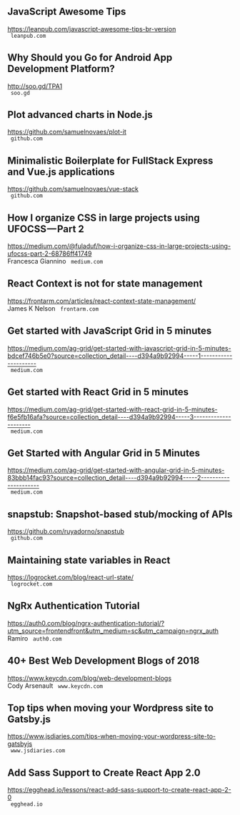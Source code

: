 ## JavaScript Awesome Tips  
https://leanpub.com/javascript-awesome-tips-br-version  
 ` leanpub.com`
  

## Why Should you Go for Android App Development Platform?  
http://soo.gd/TPA1  
 ` soo.gd`
  

## Plot advanced charts in Node.js  
https://github.com/samuelnovaes/plot-it  
 ` github.com`
  

## Minimalistic Boilerplate for FullStack Express and Vue.js applications  
https://github.com/samuelnovaes/vue-stack  
 ` github.com`
  

## How I organize CSS in large projects using UFOCSS — Part 2  
https://medium.com/@fuladuf/how-i-organize-css-in-large-projects-using-ufocss-part-2-68786ff41749  
Francesca Giannino ` medium.com`
  

## React Context is not for state management  
https://frontarm.com/articles/react-context-state-management/  
James K Nelson ` frontarm.com`
  

## Get started with JavaScript Grid in 5 minutes  
https://medium.com/ag-grid/get-started-with-javascript-grid-in-5-minutes-bdcef746b5e0?source=collection_detail----d394a9b92994-----1---------------------  
 ` medium.com`
  

## Get started with React Grid in 5 minutes  
https://medium.com/ag-grid/get-started-with-react-grid-in-5-minutes-f6e5fb16afa?source=collection_detail----d394a9b92994-----3---------------------  
 ` medium.com`
  

## Get Started with Angular Grid in 5 Minutes  
https://medium.com/ag-grid/get-started-with-angular-grid-in-5-minutes-83bbb14fac93?source=collection_detail----d394a9b92994-----2---------------------  
 ` medium.com`
  

## snapstub: Snapshot-based stub/mocking of APIs  
https://github.com/ruyadorno/snapstub  
 ` github.com`
  

## Maintaining state variables in React  
https://logrocket.com/blog/react-url-state/  
 ` logrocket.com`
  

## NgRx Authentication Tutorial  
https://auth0.com/blog/ngrx-authentication-tutorial/?utm_source=frontendfront&utm_medium=sc&utm_campaign=ngrx_auth  
Ramiro ` auth0.com`
  

## 40+ Best Web Development Blogs of 2018  
https://www.keycdn.com/blog/web-development-blogs  
Cody Arsenault ` www.keycdn.com`
  

## Top tips when moving your Wordpress site to Gatsby.js  
https://www.jsdiaries.com/tips-when-moving-your-wordpress-site-to-gatsbyjs  
 ` www.jsdiaries.com`
  

## Add Sass Support to Create React App 2.0  
https://egghead.io/lessons/react-add-sass-support-to-create-react-app-2-0  
 ` egghead.io`
  

